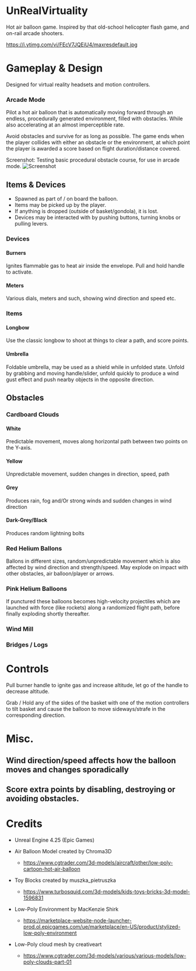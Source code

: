 # UnRealVirtuality
Hot air balloon game. Inspired by that old-school helicopter flash game, and on-rail arcade shooters. 

https://i.ytimg.com/vi/FEcV7JQEiU4/maxresdefault.jpg


# Gameplay & Design
Designed for virtual reality headsets and motion controllers. 

### Arcade Mode

Pilot a hot air balloon that is automatically moving forward through an endless, procedurally generated environment, filled with obstacles. While also accelerating at an almost imperceptible rate. 

Avoid obstacles and survive for as long as possible. The game ends when the player collides with either an obstacle or the environment, at which point the player is awarded a score based on flight duration/distance covered. 

Screenshot: Testing basic procedural obstacle course, for use in arcade mode. 
![Screenshot](https://i.ibb.co/dDVWsLV/update.png)


## Items & Devices
  - Spawned as part of / on board the balloon. 
  - Items may be picked up by the player.
  - If anything is dropped (outside of basket/gondola), it is lost.
  - Devices may be interacted with by pushing buttons, turning knobs or pulling levers. 

### Devices 

#### Burners
Ignites flammable gas to heat air inside the envelope. Pull and hold handle to activate. 

#### Meters
Various dials, meters and such, showing wind direction and speed etc. 

### Items

#### Longbow
Use the classic longbow to shoot at things to clear a path, and score points.

#### Umbrella
Foldable umbrella, may be used as a shield while in unfolded state. Unfold by grabbing and moving handle/slider, unfold quickly to 
produce a wind gust effect and push nearby objects in the opposite direction.


## Obstacles

### Cardboard Clouds

#### White
Predictable movement, moves along horizontal path between two points on the Y-axis.

#### Yellow 
Unpredictable movement, sudden changes in direction, speed, path

#### Grey
Produces rain, fog and/Or strong winds and sudden changes in wind direction

#### Dark-Grey/Black
Produces random lightning bolts

### Red Helium Ballons
Ballons in different sizes, random/unpredictable movement which is also affected by wind direction and strength/speed. 
May explode on impact with other obstacles, air balloon/player or arrows.

### Pink Helium Balloons
If punctured these balloons becomes high-velocity projectiles which are launched with force (like rockets) along a randomized flight path, before finally exploding 
shortly thereafter.

### Wind Mill

### Bridges / Logs


# Controls
Pull burner handle to ignite gas and increase altitude, let go of the handle to decrease altitude. 

Grab / Hold any of the sides of the basket with one of the motion controllers to tilt basket and cause the balloon to move sideways/strafe in the corresponding direction. 

# Misc.

## Wind direction/speed affects how the balloon moves and changes sporadically 

## Score extra points by disabling, destroying or avoiding obstacles.

# Credits

- Unreal Engine 4.25 (Epic Games)

- Air Balloon Model created by Chroma3D
  - https://www.cgtrader.com/3d-models/aircraft/other/low-poly-cartoon-hot-air-balloon

- Toy Blocks created by muszka_pietruszka
  - https://www.turbosquid.com/3d-models/kids-toys-bricks-3d-model-1596831
  
- Low-Poly Environment by MacKenzie Shirk
  - https://marketplace-website-node-launcher-prod.ol.epicgames.com/ue/marketplace/en-US/product/stylized-low-poly-environment

- Low-Poly cloud mesh by creativeart
  - https://www.cgtrader.com/3d-models/various/various-models/low-poly-clouds-part-01

